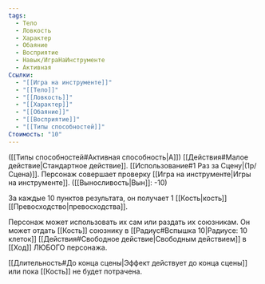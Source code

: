 ```yaml
---
tags:
  - Тело
  - Ловкость
  - Характер
  - Обаяние
  - Восприятие
  - Навык/ИграНаИнструменте
  - Активная
Ссылки:
  - "[[Игра на инструменте]]"
  - "[[Тело]]"
  - "[[Ловкость]]"
  - "[[Характер]]"
  - "[[Обаяние]]"
  - "[[Восприятие]]"
  - "[[Типы способностей]]"
Стоимость: "10"
---
```

([[Типы способностей#Активная способность|А]]) [[Действия#Малое действие|Стандартное действие]]. [[Использование#1 Раз за Сцену|(1р/Сцена)]]. Персонаж совершает проверку [[Игра на инструменте|Игры на инструменте]]. ([[Выносливость|Вын]]: -10)

За каждые 10 пунктов результата, он получает 1 [[Кость|кость]] [[Превосходство|превосходства]]. 

Персонаж может использовать их сам или раздать их союзникам. Он может отдать [[Кость]] союзнику в [[Радиус#Вспышка 10|Радиусе: 10 клеток]] [[Действия#Свободное действие|Свободным действием]] в [[Ход]] ЛЮБОГО персонажа. 

[[Длительность#До конца сцены|Эффект действует до конца сцены]] или пока [[Кость]] не будет потрачена.

